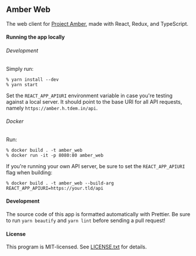 ## Amber Web

The web client for [Project Amber](/tdemin/amber), made with React,
Redux, and TypeScript.

#### Running the app locally

###### Development

Simply run:

    % yarn install --dev
    % yarn start

Set the `REACT_APP_APIURI` environment variable in case you're testing against
a local server. It should point to the base URI for all API requests, namely
`https://amber.h.tdem.in/api`.

###### Docker

Run:

    % docker build . -t amber_web
    % docker run -it -p 8080:80 amber_web

If you're running your own API server, be sure to set the
`REACT_APP_APIURI` flag when building:

    % docker build . -t amber_web --build-arg REACT_APP_APIURI=https://your.tld/api

#### Development

The source code of this app is formatted automatically with Prettier. Be sure
to run `yarn beautify` and `yarn lint` before sending a pull request!

#### License

This program is MIT-licensed. See [LICENSE.txt](LICENSE.txt) for details.
